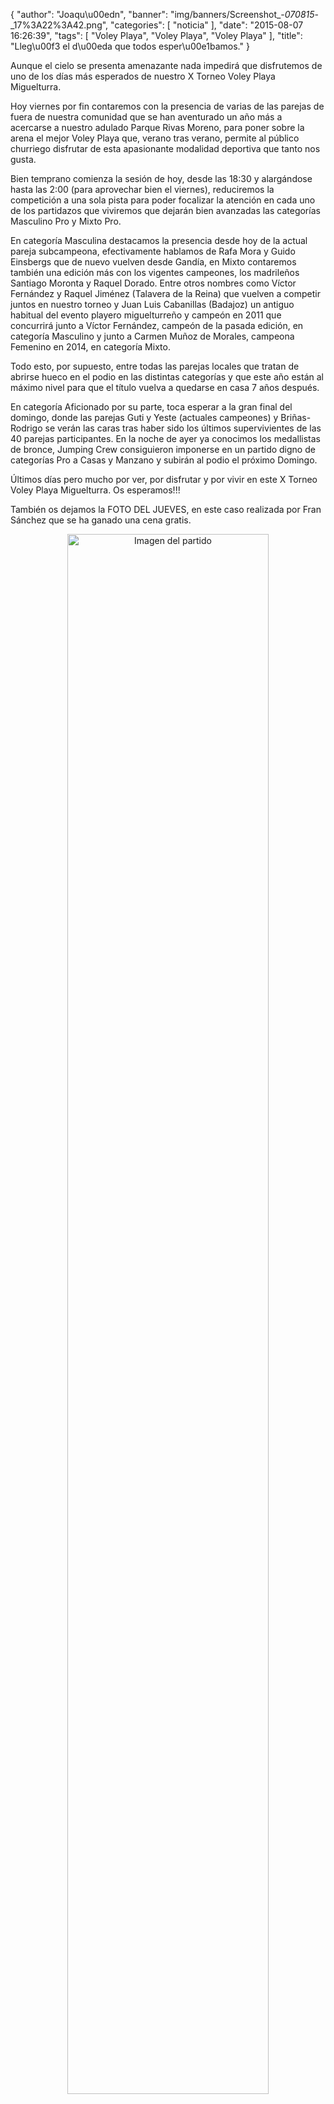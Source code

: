{
  "author": "Joaqu\u00edn", 
  "banner": "img/banners/Screenshot_-_070815_-_17%3A22%3A42.png", 
  "categories": [
    "noticia"
  ], 
  "date": "2015-08-07 16:26:39", 
  "tags": [
    "Voley Playa", 
    "Voley Playa", 
    "Voley Playa"
  ], 
  "title": "Lleg\u00f3 el d\u00eda que todos esper\u00e1bamos."
}

Aunque el cielo se presenta amenazante nada impedirá que disfrutemos de uno de los días más esperados de nuestro X Torneo Voley Playa Miguelturra.

Hoy viernes por fin contaremos con la presencia de varias de las parejas de fuera de nuestra comunidad que se han aventurado un año más a acercarse a nuestro adulado Parque Rivas Moreno, para poner sobre la arena el mejor Voley Playa que, verano tras verano, permite al público churriego disfrutar de esta apasionante modalidad deportiva que tanto nos gusta.

Bien temprano comienza la sesión de hoy, desde las 18:30 y alargándose hasta las 2:00 (para aprovechar bien el viernes), reduciremos la competición a una sola pista para poder focalizar la atención en cada uno de los partidazos que viviremos que dejarán bien avanzadas las categorías Masculino Pro y Mixto Pro.

En categoría Masculina destacamos la presencia desde hoy de la actual pareja subcampeona, efectivamente hablamos de Rafa Mora y Guido Einsbergs que de nuevo vuelven desde Gandía, en Mixto contaremos también una edición más con los vigentes campeones, los madrileños Santiago Moronta y Raquel Dorado. Entre otros nombres como Víctor Fernández y Raquel Jiménez (Talavera de la Reina) que vuelven a competir juntos en nuestro torneo y Juan Luis Cabanillas (Badajoz) un antiguo habitual del evento playero miguelturreño y campeón en 2011 que concurrirá junto a Víctor Fernández, campeón de la pasada edición, en categoría Masculino y junto a Carmen Muñoz de Morales, campeona Femenino en 2014, en categoría Mixto.

Todo esto, por supuesto, entre todas las parejas locales que tratan de abrirse hueco en el podio en las distintas categorías y que este año están al máximo nivel para que el título vuelva a quedarse en casa 7 años después.

En categoría Aficionado por su parte, toca esperar a la gran final del domingo, donde las parejas Guti y Yeste (actuales campeones) y Briñas-Rodrigo se verán las caras tras haber sido los últimos supervivientes de las 40 parejas participantes. En la noche de ayer ya conocimos los medallistas de bronce, Jumping Crew consiguieron imponerse en un partido digno de categorías Pro a Casas y Manzano y subirán al podio el próximo Domingo.

Últimos días pero mucho por ver, por disfrutar y por vivir en este X Torneo Voley Playa Miguelturra. Os esperamos!!!

También os dejamos la FOTO DEL JUEVES, en este caso realizada por Fran Sánchez que se ha ganado una cena gratis.

<center>
<a target="_new" href="http://www.advmiguelturra.org/img/banners/Screenshot%20-%20070815%20-%2017%3A22%3A42.png"> 
<img alt="Imagen del partido" width="80%" align="center" src="http://www.advmiguelturra.org/img/banners/Screenshot%20-%20070815%20-%2017%3A22%3A42.png"/> </a> </center>





